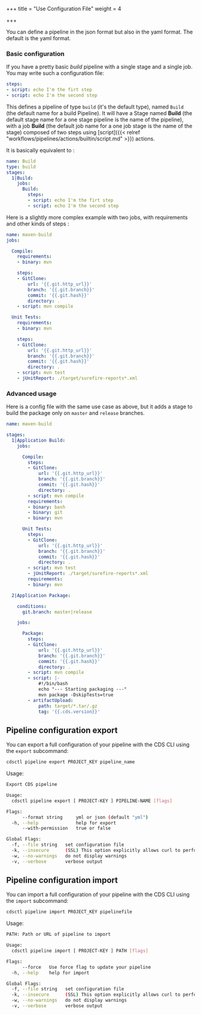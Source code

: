 +++
title = "Use Configuration File"
weight = 4

+++


You can define a pipeline in the json format but also in the yaml format. The default is the yaml format.

### Basic configuration

If you have a pretty basic *build* pipeline with a single stage and a single job. You may write such a configuration file:

```yaml
steps:
- script: echo I'm the firt step
- script: echo I'm the second step
```

This defines a pipeline of type `build` (it's the default type), named `Build` (the default name for a build Pipeline). It will have a Stage named **Build** (the default stage name for a one stage pipeline is the name of the pipeline), with a job **Build** (the default job name for a one job stage is the name of the stage) composed of two steps using [script]({{< relref "workflows/pipelines/actions/builtin/script.md" >}}) actions.

It is basically equivalent to :

```yaml
name: Build
type: build
stages:
  1|Build:
    jobs:
      Build:
        steps:
        - script: echo I'm the firt step
        - script: echo I'm the second step
```

Here is a slightly more complex example with two jobs, with requirements and other kinds of steps :

```yaml
name: maven-build
jobs:

  Compile:
    requirements:
    - binary: mvn

    steps:
    - GitClone:
        url: '{{.git.http_url}}'
        branch: '{{.git.branch}}'
        commit: '{{.git.hash}}'
        directory: .
    - script: mvn compile

  Unit Tests:
    requirements:
    - binary: mvn

    steps:
    - GitClone:
        url: '{{.git.http_url}}'
        branch: '{{.git.branch}}'
        commit: '{{.git.hash}}'
        directory: .
    - script: mvn test
    - jUnitReport: ./target/surefire-reports*.xml
```

### Advanced usage

Here is a config file with the same use case as above, but it adds a stage to build the package only on `master` and `release` branches.

```yaml
name: maven-build

stages:
  1|Application Build:
    jobs:

      Compile:
        steps:
        - GitClone:
            url: '{{.git.http_url}}'
            branch: '{{.git.branch}}'
            commit: '{{.git.hash}}'
            directory: .
        - script: mvn compile
        requirements:
        - binary: bash
        - binary: git
        - binary: mvn

      Unit Tests:
        steps:
        - GitClone:
            url: '{{.git.http_url}}'
            branch: '{{.git.branch}}'
            commit: '{{.git.hash}}'
            directory: .
        - script: mvn test
        - jUnitReport: ./target/surefire-reports*.xml
        requirements:
        - binary: mvn

  2|Application Package:

    conditions:
      git.branch: master|release

    jobs:

      Package:
        steps:
        - GitClone:
            url: '{{.git.http_url}}'
            branch: '{{.git.branch}}'
            commit: '{{.git.hash}}'
            directory: .
        - script: mvn compile
        - script: |-
            #!/bin/bash
            echo "--- Starting packaging ---"
            mvn package -DskipTests=true
        - artifactUpload:
            path: target/*.tar/.gz
            tag: '{{.cds.version}}'
```

## Pipeline configuration export

You can export a full configuration of your pipeline with the CDS CLI using the `export` subcommand:

```bash
cdsctl pipeline export PROJECT_KEY pipeline_name
```

Usage:

```bash
Export CDS pipeline

Usage:
  cdsctl pipeline export [ PROJECT-KEY ] PIPELINE-NAME [flags]

Flags:
      --format string     yml or json (default "yml")
  -h, --help              help for export
      --with-permission   true or false

Global Flags:
  -f, --file string   set configuration file
  -k, --insecure      (SSL) This option explicitly allows curl to perform "insecure" SSL connections and transfers.
  -w, --no-warnings   do not display warnings
  -v, --verbose       verbose output
```

## Pipeline configuration import

You can import a full configuration of your pipeline with the CDS CLI using the `import` subcommand:

```bash
cdsctl pipeline import PROJECT_KEY pipelinefile
```

Usage:

```bash
PATH: Path or URL of pipeline to import 

Usage:
  cdsctl pipeline import [ PROJECT-KEY ] PATH [flags]

Flags:
      --force   Use force flag to update your pipeline
  -h, --help    help for import

Global Flags:
  -f, --file string   set configuration file
  -k, --insecure      (SSL) This option explicitly allows curl to perform "insecure" SSL connections and transfers.
  -w, --no-warnings   do not display warnings
  -v, --verbose       verbose output
```
